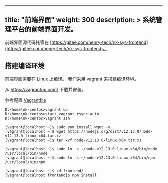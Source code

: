 
---
title: "前端界面"
weight: 300
description: >
  系统管理平台的前端界面开发。
---

前端界面源代码托管在 [https://gitee.com/henry-tech/nk-sys-frontend](https://gitee.com/henry-tech/nk-sys-frontend)。

## 搭建编译环境

前端界面需要在 Linux 上编译。
我们采用 vagrant 来搭建编译环境。

从 https://vagrantup.com/ 下载并安装。

参考配置 [Vagrantfile](../attachement/Vagrantfile)

    D:\home\nk-centos>vagrant up
    D:\home\nk-centos>start vagrant rsync-auto
    D:\home\nk-centos>vagrant ssh

    [vagrant@localhost ~]$ sudo yum install wget -y
    [vagrant@localhost ~]$ wget https://nodejs.org/dist/v12.13.0/node-v12.13.0-linux-x64.tar.xz
    [vagrant@localhost ~]$ tar xvf node-v12.13.0-linux-x64.tar.xz

    [vagrant@localhost ~]$ sudo ln -s ~/node-v12.13.0-linux-x64/bin/node /usr/local/bin/node
    [vagrant@localhost ~]$ sudo ln -s ~/node-v12.13.0-linux-x64/bin/npm /usr/local/bin/npm

    [vagrant@localhost ~]$ cd frontend/
    [vagrant@localhost frontend]$ npm install
